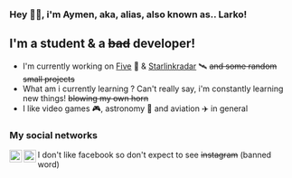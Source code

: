 ### Hey 👋🏼, i'm Aymen, aka, alias, also known as.. Larko!

## I'm a student & a ~~bad~~ developer!
- I'm currently working on [Five][five] 🤖 & [Starlinkradar][slr] 🛰 ~~and some random small projects~~ 
- What am i currently learning ? Can't really say, i'm constantly learning new things! ~~blowing my own horn~~
- I like video games 🎮, astronomy 🌌 and aviation ✈️ in general

### My social networks
[<img align="left" width="22px" src="https://aymdj.me/favicon.ico"/>][aymdj] 
[<img align="left" width="22px" src="https://upload.wikimedia.org/wikipedia/fr/archive/c/c8/20160903181213%21Twitter_Bird.svg"/>][twitter]
I don't like facebook so don't expect to see ~~instagram~~ (banned word)
<br/>



[five]: https://github.com/Five-bot
[slr]: https://github.com/Starlinkradar
[aymdj]: https://aymdj.me/
[twitter]: https://twitter.com/aym_dm